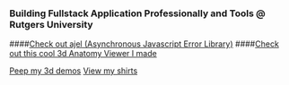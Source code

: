 ### Building Fullstack Application Professionally and Tools @ Rutgers University 

####[Check out ajel (Asynchronous Javascript Error Library)](https://github.com/Handfish/ajel)
####[Check out this cool 3d Anatomy Viewer I made](https://github.com/Handfish/R3F_AnnotationTool)

[Peep my 3d demos](https://jsfiddle.net/user/Kudovs/fiddles/) 
[View my shirts](https://www.primitive-animals.com/)
